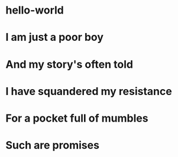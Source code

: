 # hello-world
# I am just a poor boy
# And my story's often told
# I have squandered my resistance
# For a pocket full of mumbles
# Such are promises

